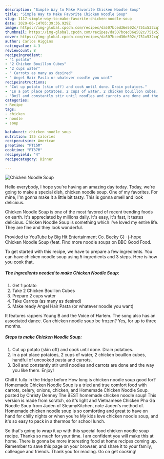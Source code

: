 ```yaml
---
description: "Simple Way to Make Favorite Chicken Noodle Soup"
title: "Simple Way to Make Favorite Chicken Noodle Soup"
slug: 1117-simple-way-to-make-favorite-chicken-noodle-soup
date: 2020-06-14T05:39:36.929Z
image: https://img-global.cpcdn.com/recipes/da507bced36e502c/751x532cq70/chicken-noodle-soup-recipe-main-photo.jpg
thumbnail: https://img-global.cpcdn.com/recipes/da507bced36e502c/751x532cq70/chicken-noodle-soup-recipe-main-photo.jpg
cover: https://img-global.cpcdn.com/recipes/da507bced36e502c/751x532cq70/chicken-noodle-soup-recipe-main-photo.jpg
author: Carlos Higgins
ratingvalue: 4.3
reviewcount: 8
recipeingredient:
- "1 potato"
- "2 Chicken Bouillon Cubes"
- "2 cups water"
- " Carrots as many as desired"
- " Angel Hair Pasta or whatever noodle you want"
recipeinstructions:
- "Cut up potato (skin off) and cook until done. Drain potatoes."
- "In a pot place potatoes, 2 cups of water, 2 chicken bouillon cubes, handful of uncooked pasta and carrots."
- "Boil and constantly stir until noodles and carrots are done and the way you like them. Enjoy!"
categories:
- Recipe
tags:
- chicken
- noodle
- soup

katakunci: chicken noodle soup 
nutrition: 125 calories
recipecuisine: American
preptime: "PT15M"
cooktime: "PT37M"
recipeyield: "4"
recipecategory: Dinner

---
```



![Chicken Noodle Soup](https://img-global.cpcdn.com/recipes/da507bced36e502c/751x532cq70/chicken-noodle-soup-recipe-main-photo.jpg)

Hello everybody, I hope you're having an amazing day today. Today, we're going to make a special dish, chicken noodle soup. One of my favorites. For mine, I'm gonna make it a little bit tasty. This is gonna smell and look delicious.

Chicken Noodle Soup is one of the most favored of recent trending foods on earth. It's appreciated by millions daily. It's easy, it's fast, it tastes delicious. Chicken Noodle Soup is something which I've loved my entire life. They are fine and they look wonderful.

Provided to YouTube by Big Hit Entertainment Co. Becky G) · j-hope Chicken Noodle Soup (feat. Find more noodle soups on BBC Good Food.


To get started with this recipe, we have to prepare a few ingredients. You can have chicken noodle soup using 5 ingredients and 3 steps. Here is how you cook that.

<!--inarticleads1-->

##### The ingredients needed to make Chicken Noodle Soup:

1. Get 1 potato
1. Take 2 Chicken Bouillon Cubes
1. Prepare 2 cups water
1. Take  Carrots (as many as desired)
1. Make ready  Angel Hair Pasta (or whatever noodle you want)


It features rappers Young B and the Voice of Harlem. The song also has an associated dance. Can chicken noodle soup be frozen? Yes, for up to three months. 

<!--inarticleads2-->

##### Steps to make Chicken Noodle Soup:

1. Cut up potato (skin off) and cook until done. Drain potatoes.
1. In a pot place potatoes, 2 cups of water, 2 chicken bouillon cubes, handful of uncooked pasta and carrots.
1. Boil and constantly stir until noodles and carrots are done and the way you like them. Enjoy!


Chill it fully in the fridge before How long is chicken noodle soup good for? Homemade Chicken Noodle Soup is a tried and true comfort food with carrots, celery, onions, chicken, and Homemade Chicken Noodle Soup. posted by Christy Denney The BEST homemade chicken noodle soup! This version is made from scratch, so it&#39;s light and Vietnamese Chicken Pho Ga Noodle Soup from Jaden of SteamyKitchen, note Jaden&#39;s method of. Homemade chicken noodle soup is so comforting and great to have on hand for chilly nights or when you&#39;re My kids love chicken noodle soup, and it&#39;s so easy to pack in a thermos for school lunch. 

So that's going to wrap it up with this special food chicken noodle soup recipe. Thanks so much for your time. I am confident you will make this at home. There is gonna be more interesting food at home recipes coming up. Remember to save this page on your browser, and share it to your family, colleague and friends. Thank you for reading. Go on get cooking!
